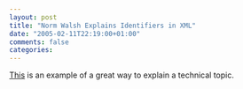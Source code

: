 ```yaml
---
layout: post
title: "Norm Walsh Explains Identifiers in XML"
date: "2005-02-11T22:19:00+01:00"
comments: false
categories: 
---
```


<p><a href="http://norman.walsh.name/2005/02/11/xmlid">This</a> is an example of a great way to explain a technical topic.</p>



